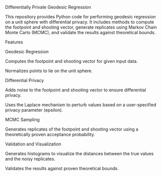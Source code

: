 Differentially Private Geodesic Regression

This repository provides Python code for performing geodesic regression on a unit sphere with differential privacy. It includes methods to compute the footpoint and shooting vector, generate replicates using Markov Chain Monte Carlo (MCMC), and validate the results against theoretical bounds.

Features

Geodesic Regression

Computes the footpoint and shooting vector for given input data.

Normalizes points to lie on the unit sphere.

Differential Privacy

Adds noise to the footpoint and shooting vector to ensure differential privacy.

Uses the Laplace mechanism to perturb values based on a user-specified privacy parameter (epsilon).

MCMC Sampling

Generates replicates of the footpoint and shooting vector using a theoretically proven acceptance probability.

Validation and Visualization

Generates histograms to visualize the distances between the true values and the noisy replicates.

Validates the results against proven theoretical bounds.
